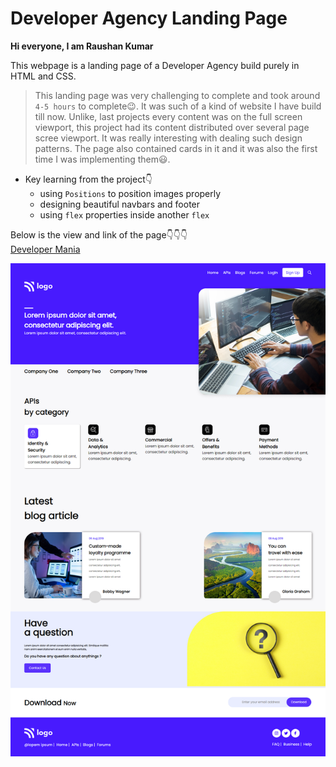 # Developer Agency Landing Page

**Hi everyone, I am Raushan Kumar**

This webpage is a landing page of a Developer Agency build purely in HTML and CSS.

> This landing page was very challenging to complete and took around `4-5 hours` to complete😉. It was such of a kind of website I have build till now. Unlike, last projects every content was on the full screen viewport, this project had its content distributed over several page scree viewport. It was really interesting with dealing such design patterns. The page also contained cards in it and it was also the first time I was implementing them😃.

- Key learning from the project👇
    - using `Positions` to position images properly
    - designing beautiful navbars and footer
    - using `flex` properties inside another `flex`


Below is the view and link of the page👇👇👇<br>
[Developer Mania](developermania.netlify.app)



![Developer-Agency](./project9css.png)
    